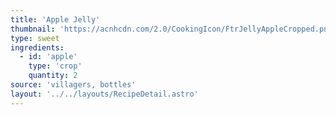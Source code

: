 ```yaml
---
title: 'Apple Jelly'
thumbnail: 'https://acnhcdn.com/2.0/CookingIcon/FtrJellyAppleCropped.png'
type: sweet
ingredients:
  - id: 'apple'
    type: 'crop'
    quantity: 2
source: 'villagers, bottles'
layout: '../../layouts/RecipeDetail.astro'
---
```

